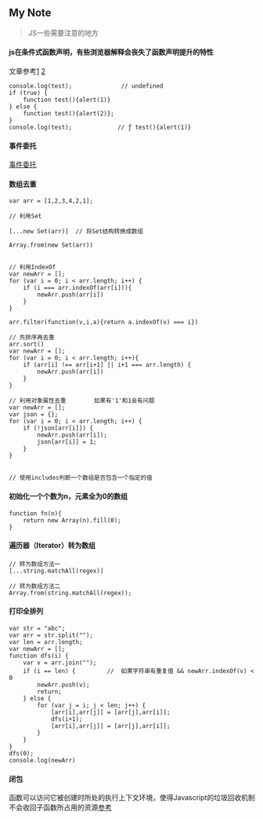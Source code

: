 My Note
--------
> JS一些需要注意的地方

#### js在条件式函数声明，有些浏览器解释会丧失了函数声明提升的特性
文章参考<a href="https://www.jb51.net/article/90792.htm">1</a> <a href="https://segmentfault.com/q/1010000000731247/a-1020000000732024">2</a>
```
console.log(test);              // undefined
if (true) {
	function test(){alert(1)}
} else {
	function test(){alert(2)}; 
}
console.log(test);             // ƒ test(){alert(1)}
```

#### 事件委托
<a href="https://www.cnblogs.com/liugang-vip/p/5616484.html">事件委托</a>

#### 数组去重
```
var arr = [1,2,3,4,2,1];

// 利用Set

[...new Set(arr)]  // 将Set结构转换成数组

Array.from(new Set(arr))


// 利用IndexOf
var newArr = [];
for (var i = 0; i < arr.length; i++) {
	if (i === arr.indexOf(arr[i])){
		newArr.push(arr[i])
	}
}

arr.filter(function(v,i,a){return a.indexOf(v) === i})

// 先排序再去重
arr.sort()
var newArr = [];
for (var i = 0; i < arr.length; i++){
	if (arr[i] !== arr[i+1] || i+1 === arr.length) {
		newArr.push(arr[i])
	}
}

// 利用对象属性去重        如果有'1'和1会有问题
var newArr = [];
var json = {};
for (var i = 0; i < arr.length; i++) {
	if (!json[arr[i]]) {
		newArr.push(arr[i]);
		json[arr[i]] = 1;
	}
}


// 使用includes判断一个数组是否包含一个指定的值
```

#### 初始化一个个数为n，元素全为0的数组
```
function fn(n){
	return new Array(n).fill(0);
}
```

#### 遍历器（Iterator）转为数组
```
// 转为数组方法一
[...string.matchAll(regex)]

// 转为数组方法二
Array.from(string.matchAll(regex));
```

#### 打印全排列
```
var str = "abc";
var arr = str.split("");
var len = arr.length;
var newArr = [];
function dfs(i) {
	var v = arr.join("");
	if (i == len) {         //  如果字符串有重复值 && newArr.indexOf(v) < 0
		newArr.push(v);
		return;
	} else {
		for (var j = i; j < len; j++) {
			[arr[i],arr[j]] = [arr[j],arr[i]];
			dfs(i+1);
			[arr[i],arr[j]] = [arr[j],arr[i]];
		}
	}
}
dfs(0);
console.log(newArr)
```

#### 闭包
函数可以访问它被创建时所处的执行上下文环境，使得Javascript的垃圾回收机制不会收回子函数所占用的资源<a href="https://baike.baidu.com/item/%E9%97%AD%E5%8C%85/10908873#6_1">参考</a>


